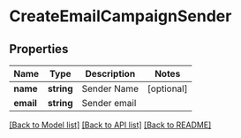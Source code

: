 # CreateEmailCampaignSender

## Properties
Name | Type | Description | Notes
------------ | ------------- | ------------- | -------------
**name** | **string** | Sender Name | [optional] 
**email** | **string** | Sender email | 

[[Back to Model list]](../../README.md#documentation-for-models) [[Back to API list]](../../README.md#documentation-for-api-endpoints) [[Back to README]](../../README.md)


